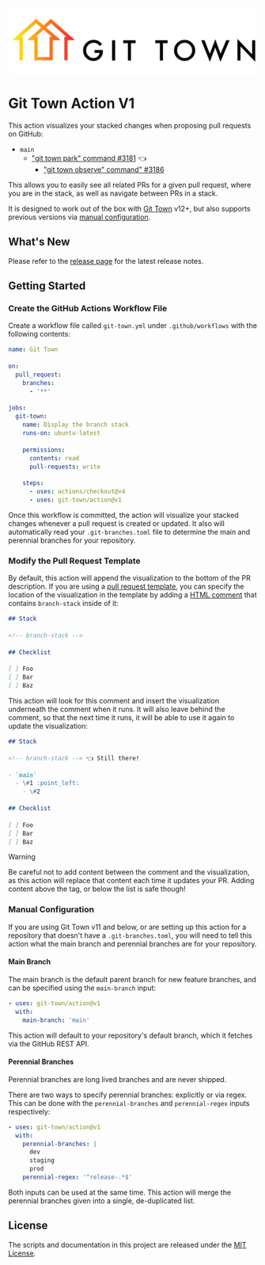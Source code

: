 <p align="center">
  <picture>
    <source media="(prefers-color-scheme: light)" srcset="https://raw.githubusercontent.com/git-town/git-town/main/website/src/logo.svg">
    <source media="(prefers-color-scheme: dark)" srcset="https://raw.githubusercontent.com/git-town/git-town/main/website/src/logo-dark.svg">
    <img alt="Git Town logo" src="https://raw.githubusercontent.com/git-town/git-town/main/website/src/logo.svg">
  </picture>
</p>

# Git Town Action V1

This action visualizes your stacked changes when proposing pull requests on GitHub:

- `main`
  - ["git town park" command #3181](https://github.com/git-town/git-town/pull/3181) :point_left:
    - ["git town observe" command" #3186](https://github.com/git-town/git-town/pull/3186)

This allows you to easily see all related PRs for a given pull request, where
you are in the stack, as well as navigate between PRs in a stack.

It is designed to work out of the box with [Git Town](https://github.com/git-town/git-town) v12+,
but also supports previous versions via [manual configuration](#manual-configuration).

## What's New

Please refer to the [release page](https://github.com/git-town/action/releases/latest) for
the latest release notes.

## Getting Started

### Create the GitHub Actions Workflow File

Create a workflow file called `git-town.yml` under `.github/workflows` with the following
contents:

```yaml
name: Git Town

on:
  pull_request:
    branches:
      - '**'

jobs:
  git-town:
    name: Display the branch stack
    runs-on: ubuntu-latest

    permissions:
      contents: read
      pull-requests: write

    steps:
      - uses: actions/checkout@v4
      - uses: git-town/action@v1
```

Once this workflow is committed, the action will visualize your stacked changes
whenever a pull request is created or updated. It also will automatically read
your `.git-branches.toml` file to determine the main and perennial branches for
your repository.

### Modify the Pull Request Template

By default, this action will append the visualization to the bottom of the PR description.
If you are using a [pull request template](https://docs.github.com/en/communities/using-templates-to-encourage-useful-issues-and-pull-requests/creating-a-pull-request-template-for-your-repository),
you can specify the location of the visualization in the template by adding a [HTML comment](https://docs.github.com/en/get-started/writing-on-github/getting-started-with-writing-and-formatting-on-github/basic-writing-and-formatting-syntax#hiding-content-with-comments)
that contains `branch-stack` inside of it:

```md
## Stack

<!-- branch-stack -->

## Checklist

[ ] Foo
[ ] Bar
[ ] Baz
```

This action will look for this comment and insert the visualization underneath the comment
when it runs. It will also leave behind the comment, so that the next time it runs, it will
be able to use it again to update the visualization:

```md
## Stack

<!-- branch-stack --> 👈 Still there!

- `main`
  - \#1 :point_left:
    - \#2

## Checklist

[ ] Foo
[ ] Bar
[ ] Baz
```

> [!WARNING]
> Be careful not to add content between the comment and the
> visualization, as this action will replace that content each time it
> updates your PR. Adding content above the tag, or below the list is
> safe though!

### Manual Configuration

If you are using Git Town v11 and below, or are setting up this action for a repository
that doesn't have a `.git-branches.toml`, you will need to tell this action what the
main branch and perennial branches are for your repository.

#### Main Branch

The main branch is the default parent branch for new feature branches, and can be
specified using the `main-branch` input:

```yaml
- uses: git-town/action@v1
  with:
    main-branch: 'main'
```

This action will default to your repository's default branch, which it fetches via
the GitHub REST API.

#### Perennial Branches

Perennial branches are long lived branches and are never shipped.

There are two ways to specify perennial branches: explicitly or via regex. This can
be done with the `perennial-branches` and `perennial-regex` inputs respectively:

```yaml
- uses: git-town/action@v1
  with:
    perennial-branches: |
      dev
      staging
      prod
    perennial-regex: '^release-.*$'
```

Both inputs can be used at the same time. This action will merge the perennial
branches given into a single, de-duplicated list.

## License

The scripts and documentation in this project are released under the [MIT License](LICENSE).

